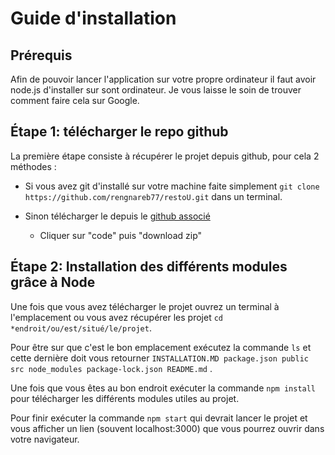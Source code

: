 # Guide d'installation

## Prérequis

Afin de pouvoir lancer l'application sur votre propre ordinateur il faut avoir node.js d'installer sur sont ordinateur. Je vous laisse le soin de trouver comment faire cela sur Google.

## Étape 1: télécharger le repo github

La première étape consiste à récupérer le projet depuis github, pour cela 2 méthodes :

- Si vous avez git d'installé sur votre machine faite simplement `git clone https://github.com/rengnareb77/restoU.git` dans un terminal.

- Sinon télécharger le depuis le [github associé](https://github.com/rengnareb77/restoU)
  
  - Cliquer sur "code" puis "download zip" 

## Étape 2: Installation des différents modules grâce à Node

Une fois que vous avez télécharger le projet ouvrez un terminal à l'emplacement ou vous avez récupérer les projet `cd *endroit/ou/est/situé/le/projet`. 

Pour être sur que c'est le bon emplacement exécutez la commande `ls` et cette dernière doit vous retourner `INSTALLATION.MD package.json public src node_modules package-lock.json README.md` .

Une fois que vous êtes au bon endroit exécuter la commande `npm install` pour télécharger les différents modules utiles au projet.

Pour finir exécuter la commande `npm start` qui devrait lancer le projet et vous afficher un lien (souvent localhost:3000) que vous pourrez ouvrir dans votre navigateur.
